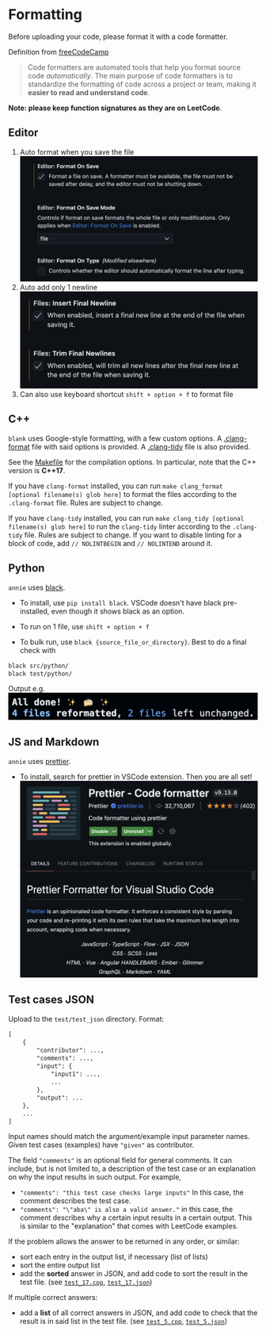 # Formatting

Before uploading your code, please format it with a code formatter.

Definition from [freeCodeCamp](https://www.freecodecamp.org/news/using-prettier-and-jslint/)

> Code formatters are automated tools that help you format source code _automatically_. The main purpose of code formatters is to standardize the formatting of code across a project or team, making it **easier to read and understand code**.

**Note: please keep function signatures as they are on LeetCode**.

## Editor

1. Auto format when you save the file
   ![](figs/format_editor.png)
2. Auto add only 1 newline
   ![](figs/format_newline.png)
3. Can also use keyboard shortcut `shift + option + f` to format file

## C++

`blank` uses Google-style formatting, with a few custom options. A [.clang-format](../cpp/.clang-format) file with said options is provided. A [.clang-tidy](../cpp/.clang-tidy) file is also provided.

See the [Makefile](../cpp/Makefile) for the compilation options. In particular, note that the C++ version is **C++17**.

If you have `clang-format` installed, you can run `make clang_format [optional filename(s) glob here]` to format the files according to the `.clang-format` file. Rules are subject to change.

If you have `clang-tidy` installed, you can run `make clang_tidy [optional filename(s) glob here]` to run the `clang-tidy` linter according to the `.clang-tidy` file. Rules are subject to change. If you want to disable linting for a block of code, add `// NOLINTBEGIN` and `// NOLINTEND` around it.

## Python

`annie` uses [black](https://github.com/psf/black).

- To install, use `pip install black`. VSCode doesn't have black pre-installed, even though it shows black as an option.

- To run on 1 file, use `shift + option + f`

- To bulk run, use `black {source_file_or_directory}`. Best to do a final check with

```shell
black src/python/
black test/python/
```

Output e.g.
![](figs/format_black.png)

## JS and Markdown

`annie` uses [prettier](https://prettier.io/).

- To install, search for prettier in VSCode extension. Then you are all set!
  ![](figs/format_prettier.png)

## Test cases JSON

Upload to the `test/test_json` directory. Format:

```
[
    {
        "contributor": ...,
        "comments": ...,
        "input": {
            "input1": ...,
            ...
        },
        "output": ...
    },
    ...
]
```

Input names should match the argument/example input parameter names. Given test cases (examples) have `"given"` as contributor.

The field `"comments"` is an optional field for general comments. It can
include, but is not limited to, a description of the test case or an
explanation on why the input results in such output. For example,
- `"comments": "this test case checks large inputs"` In this case, the comment describes the test case.
- `"comments": "\"aba\" is also a valid answer."` in this case, the comment describes why a certain input results in a certain output. This is similar
to the "explanation" that comes with LeetCode examples.


If the problem allows the answer to be returned in any order, or similar:

- sort each entry in the output list, if necessary (list of lists)
- sort the entire output list
- add the **sorted** answer in JSON, and add code to sort the result in the test file. (see [`test_17.cpp`](../cpp/test/test_17.cpp), [`test_17.json`](../data/testcases/test_17.json))

If multiple correct answers:

- add a **list** of all correct answers in JSON, and add code to check that the result is in said list in the test file. (see [`test_5.cpp`](../cpp/test/test_5.cpp), [`test_5.json`](../data/testcases/test_5.json))
